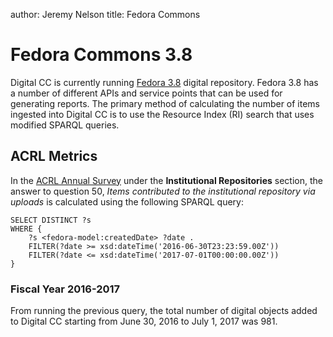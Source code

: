 author: Jeremy Nelson
title: Fedora Commons 

# Fedora Commons 3.8    
Digital CC is currently running [Fedora 3.8](/basics/software-stack#fedora-repository-fedora-commonsorg)
digital repository. Fedora 3.8 has a number of different APIs and service points that
can be used for generating reports. The primary method of calculating the number of items ingested
into Digital CC is to use the Resource Index (RI) search that uses modified SPARQL queries.

## ACRL Metrics
In the [ACRL Annual Survey](https://acrl.countingopinions.com/) under the **Institutional Repositories**
section, the answer to question 50, *Items contributed to the institutional repository via uploads* is 
calculated using the following SPARQL query:

    SELECT DISTINCT ?s 
    WHERE {
        ?s <fedora-model:createdDate> ?date .
        FILTER(?date >= xsd:dateTime('2016-06-30T23:23:59.00Z'))
        FILTER(?date <= xsd:dateTime('2017-07-01T00:00:00.00Z'))
    }

### Fiscal Year 2016-2017
From running the previous query, the total number of digital objects added to Digital CC starting 
from June 30, 2016 to July 1, 2017 was 981.
